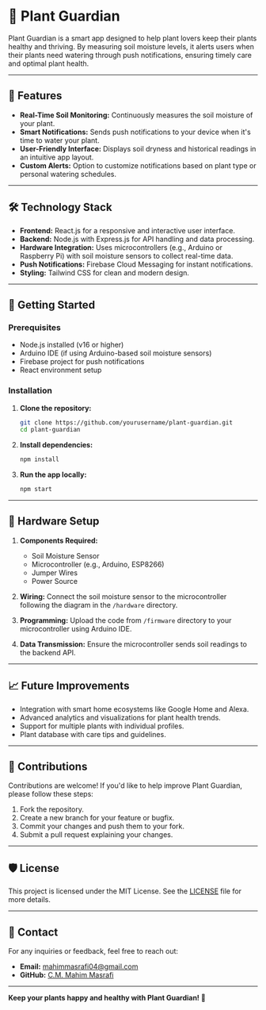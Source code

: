 
# 🌱 Plant Guardian

Plant Guardian is a smart app designed to help plant lovers keep their plants healthy and thriving. By measuring soil moisture levels, it alerts users when their plants need watering through push notifications, ensuring timely care and optimal plant health.

---

## 📜 Features

- **Real-Time Soil Monitoring:** Continuously measures the soil moisture of your plant.
- **Smart Notifications:** Sends push notifications to your device when it's time to water your plant.
- **User-Friendly Interface:** Displays soil dryness and historical readings in an intuitive app layout.
- **Custom Alerts:** Option to customize notifications based on plant type or personal watering schedules.

---

## 🛠️ Technology Stack

- **Frontend:** React.js for a responsive and interactive user interface.
- **Backend:** Node.js with Express.js for API handling and data processing.
- **Hardware Integration:** Uses microcontrollers (e.g., Arduino or Raspberry Pi) with soil moisture sensors to collect real-time data.
- **Push Notifications:** Firebase Cloud Messaging for instant notifications.
- **Styling:** Tailwind CSS for clean and modern design.

---

## 🚀 Getting Started

### Prerequisites

- Node.js installed (v16 or higher)
- Arduino IDE (if using Arduino-based soil moisture sensors)
- Firebase project for push notifications
- React environment setup

### Installation

1. **Clone the repository:**
   ```bash
   git clone https://github.com/yourusername/plant-guardian.git
   cd plant-guardian
   ```

2. **Install dependencies:**
   ```bash
   npm install
   ```

3. **Run the app locally:**
   ```bash
   npm start
   ```

---

## 🔧 Hardware Setup

1. **Components Required:**
   - Soil Moisture Sensor
   - Microcontroller (e.g., Arduino, ESP8266)
   - Jumper Wires
   - Power Source

2. **Wiring:**
   Connect the soil moisture sensor to the microcontroller following the diagram in the `/hardware` directory.

3. **Programming:**
   Upload the code from `/firmware` directory to your microcontroller using Arduino IDE.

4. **Data Transmission:**
   Ensure the microcontroller sends soil readings to the backend API.

---

## 📈 Future Improvements

- Integration with smart home ecosystems like Google Home and Alexa.
- Advanced analytics and visualizations for plant health trends.
- Support for multiple plants with individual profiles.
- Plant database with care tips and guidelines.

---

## 🤝 Contributions

Contributions are welcome! If you'd like to help improve Plant Guardian, please follow these steps:

1. Fork the repository.
2. Create a new branch for your feature or bugfix.
3. Commit your changes and push them to your fork.
4. Submit a pull request explaining your changes.

---

## 🛡️ License

This project is licensed under the MIT License. See the [LICENSE](LICENSE) file for more details.

---

## 📧 Contact

For any inquiries or feedback, feel free to reach out:

- **Email:** mahimmasrafi04@gmail.com
- **GitHub:** [C.M. Mahim Masrafi](https://github.com/ThisIsMahim)

---

**Keep your plants happy and healthy with Plant Guardian! 🌿**
